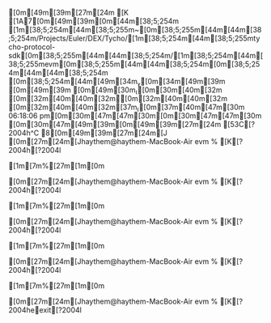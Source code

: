 [0m[49m[39m[27m[24m[K
[1A7[0m[49m[39m[0m[44m[38;5;254m [1m[38;5;254m[44m[38;5;255m~[0m[38;5;255m[44m[44m[38;5;254m/Projects/Euler/DEX/Tycho/[1m[38;5;254m[44m[38;5;255mtycho-protocol-sdk[0m[38;5;255m[44m[44m[38;5;254m/[1m[38;5;254m[44m[38;5;255mevm[0m[38;5;255m[44m[44m[38;5;254m[0m[38;5;254m[44m[44m[38;5;254m [0m[38;5;254m[44m[49m[34m[0m[34m[49m[39m [0m[49m[39m                                                                                                              [0m[49m[30m[0m[30m[40m[32m [0m[32m[40m[40m[32m✔[0m[32m[40m[40m[32m [0m[32m[40m[40m[32m[37m[0m[37m[40m[47m[30m 06:18:06 pm[0m[30m[47m[47m[30m[0m[30m[47m[47m[30m [0m[30m[47m[49m[39m[0m[49m[39m[27m[24m[53C[?2004h^C
8[0m[49m[39m[27m[24m[J[0m[27m[24m[Jhaythem@haythem-MacBook-Air evm % [K[?2004h[?2004l
[1m[7m%[27m[1m[0m                                                                                                                                                                                      [0m[27m[24m[Jhaythem@haythem-MacBook-Air evm % [K[?2004h[?2004l
[1m[7m%[27m[1m[0m                                                                                                                                                                                      [0m[27m[24m[Jhaythem@haythem-MacBook-Air evm % [K[?2004h[?2004l
[1m[7m%[27m[1m[0m                                                                                                                                                                                      [0m[27m[24m[Jhaythem@haythem-MacBook-Air evm % [K[?2004h[?2004l
[1m[7m%[27m[1m[0m                                                                                                                                                                                      [0m[27m[24m[Jhaythem@haythem-MacBook-Air evm % [K[?2004heexit[?2004l

